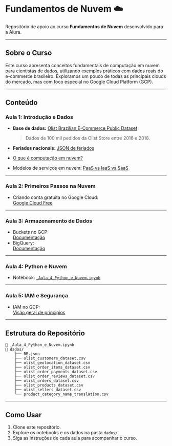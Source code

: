 # Fundamentos de Nuvem ☁️

Repositório de apoio ao curso **Fundamentos de Nuvem** desenvolvido para a Alura.

---

## Sobre o Curso

Este curso apresenta conceitos fundamentais de computação em nuvem para cientistas de dados, utilizando exemplos práticos com dados reais do e-commerce brasileiro. Exploramos um pouco de todas as principais clouds do mercado, mas com foco especial no Google Cloud Platform (GCP).


---

## Conteúdo

### Aula 1: Introdução e Dados

- **Base de dados:** [Olist Brazilian E-Commerce Public Dataset](https://www.kaggle.com/datasets/olistbr/brazilian-ecommerce)  
  > Dados de 100 mil pedidos da Olist Store entre 2016 e 2018.
- **Feriados nacionais:** [JSON de feriados](https://date.nager.at/api/v3/PublicHolidays/2025/BR)
- [O que é computação em nuvem?](https://cloud.google.com/learn/what-is-cloud-computing?hl=pt-br)

- Modelos de serviços em nuvem:  [PaaS vs IaaS vs SaaS](https://cloud.google.com/learn/paas-vs-iaas-vs-saas?hl=en)  
  

---

### Aula 2: Primeiros Passos na Nuvem

- Criando conta gratuita no Google Cloud:  
  [Google Cloud Free](https://cloud.google.com/free?hl=pt-br)

---

### Aula 3: Armazenamento de Dados

- Buckets no GCP:  
  [Documentação](https://cloud.google.com/storage/docs/buckets?hl=pt-br)
- BigQuery:  
  [Documentação](https://cloud.google.com/bigquery/docs?hl=pt-br)

---

### Aula 4: Python e Nuvem

- Notebook: [`_Aula_4_Python_e_Nuvem.ipynb`](_Aula_4_Python_e_Nuvem.ipynb)

---

### Aula 5: IAM e Segurança

- IAM no GCP:  
  [Visão geral de princípios](https://cloud.google.com/iam/docs/principals-overview?hl=pt-br)

---


## Estrutura do Repositório

```
📓 _Aula_4_Python_e_Nuvem.ipynb
📁 dados/
    ├── BR.json
    ├── olist_customers_dataset.csv
    ├── olist_geolocation_dataset.csv
    ├── olist_order_items_dataset.csv
    ├── olist_order_payments_dataset.csv
    ├── olist_order_reviews_dataset.csv
    ├── olist_orders_dataset.csv
    ├── olist_products_dataset.csv
    ├── olist_sellers_dataset.csv
    └── product_category_name_translation.csv
```

---

## Como Usar

1. Clone este repositório.
2. Explore os notebooks e os dados na pasta `dados/`.
3. Siga as instruções de cada aula para acompanhar o curso.

